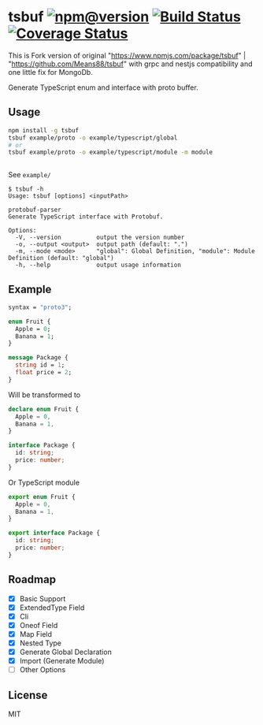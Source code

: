 # tsbuf  [![npm@version](https://img.shields.io/npm/v/tsbuf.svg)](https://www.npmjs.com/package/tsbuf) [![Build Status](https://travis-ci.org/Means88/tsbuf.svg?branch=master)](https://travis-ci.org/Means88/tsbuf) [![Coverage Status](https://coveralls.io/repos/github/Means88/tsbuf/badge.svg?branch=master)](https://coveralls.io/github/Means88/tsbuf?branch=master)

This is Fork version of original "https://www.npmjs.com/package/tsbuf" | "https://github.com/Means88/tsbuf" with grpc and nestjs compatibility and one little fix for MongoDb.

Generate TypeScript enum and interface with proto buffer.

## Usage
```bash
npm install -g tsbuf
tsbuf example/proto -o example/typescript/global
# or
tsbuf example/proto -o example/typescript/module -m module
 
```
See `example/`

```console
$ tsbuf -h
Usage: tsbuf [options] <inputPath> 

protobuf-parser
Generate TypeScript interface with Protobuf.

Options:
  -V, --version          output the version number
  -o, --output <output>  output path (default: ".")
  -m, --mode <mode>      "global": Global Definition, "module": Module Definition (default: "global")
  -h, --help             output usage information

```

## Example

```proto
syntax = "proto3";

enum Fruit {
  Apple = 0;
  Banana = 1;
}

message Package {
  string id = 1;
  float price = 2;
}

```
Will be transformed to

```typescript
declare enum Fruit {
  Apple = 0,
  Banana = 1,
}

interface Package {
  id: string;
  price: number;
}
```
Or TypeScript module
```typescript
export enum Fruit {
  Apple = 0,
  Banana = 1,
}

export interface Package {
  id: string;
  price: number;
}

```

## Roadmap

- [x] Basic Support
- [x] ExtendedType Field
- [x] Cli
- [x] Oneof Field
- [x] Map Field
- [x] Nested Type
- [x] Generate Global Declaration
- [x] Import (Generate Module)
- [ ] Other Options

## License
MIT
